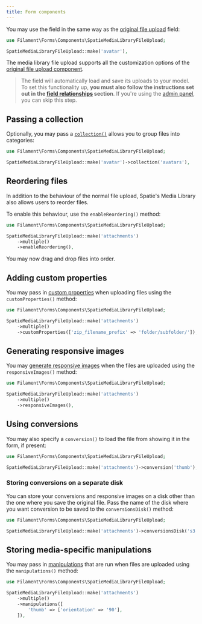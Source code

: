 ```yaml
---
title: Form components
---
```


You may use the field in the same way as the [original file upload](/docs/forms/fields#file-upload) field:

```php
use Filament\Forms\Components\SpatieMediaLibraryFileUpload;

SpatieMediaLibraryFileUpload::make('avatar'),
```

The media library file upload supports all the customization options of the [original file upload component](/docs/forms/fields#file-upload).

> The field will automatically load and save its uploads to your model. To set this functionality up, **you must also follow the instructions set out in the [field relationships](/docs/forms/getting-started#field-relationships) section**. If you're using the [admin panel](/docs/admin), you can skip this step.

## Passing a collection

Optionally, you may pass a [`collection()`](https://spatie.be/docs/laravel-medialibrary/working-with-media-collections/simple-media-collections) allows you to group files into categories:

```php
use Filament\Forms\Components\SpatieMediaLibraryFileUpload;

SpatieMediaLibraryFileUpload::make('avatar')->collection('avatars'),
```

## Reordering files

In addition to the behaviour of the normal file upload, Spatie's Media Library also allows users to reorder files.

To enable this behaviour, use the `enableReordering()` method:

```php
use Filament\Forms\Components\SpatieMediaLibraryFileUpload;

SpatieMediaLibraryFileUpload::make('attachments')
    ->multiple()
    ->enableReordering(),
```

You may now drag and drop files into order.

## Adding custom properties

You may pass in [custom properties](https://spatie.be/docs/laravel-medialibrary/advanced-usage/using-custom-properties) when uploading files using the `customProperties()` method:

```php
use Filament\Forms\Components\SpatieMediaLibraryFileUpload;

SpatieMediaLibraryFileUpload::make('attachments')
    ->multiple()
    ->customProperties(['zip_filename_prefix' => 'folder/subfolder/']),
```

## Generating responsive images

You may [generate responsive images](https://spatie.be/docs/laravel-medialibrary/responsive-images/getting-started-with-responsive-images) when the files are uploaded using the `responsiveImages()` method:

```php
use Filament\Forms\Components\SpatieMediaLibraryFileUpload;

SpatieMediaLibraryFileUpload::make('attachments')
    ->multiple()
    ->responsiveImages(),
```

## Using conversions

You may also specify a `conversion()` to load the file from showing it in the form, if present:

```php
use Filament\Forms\Components\SpatieMediaLibraryFileUpload;

SpatieMediaLibraryFileUpload::make('attachments')->conversion('thumb'),
```

### Storing conversions on a separate disk

You can store your conversions and responsive images on a disk other than the one where you save the original file. Pass the name of the disk where you want conversion to be saved to the `conversionsDisk()` method:

```php
use Filament\Forms\Components\SpatieMediaLibraryFileUpload;

SpatieMediaLibraryFileUpload::make('attachments')->conversionsDisk('s3'),
```

## Storing media-specific manipulations

You may pass in [manipulations](https://spatie.be/docs/laravel-medialibrary/advanced-usage/storing-media-specific-manipulations#breadcrumb) that are run when files are uploaded using the `manipulations()` method:

```php
use Filament\Forms\Components\SpatieMediaLibraryFileUpload;

SpatieMediaLibraryFileUpload::make('attachments')
    ->multiple()
    ->manipulations([
        'thumb' => ['orientation' => '90'],
    ]),
```
